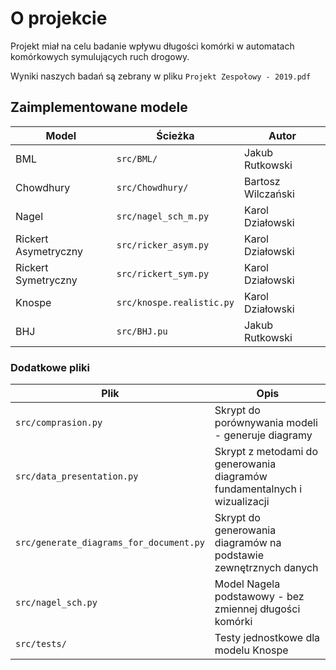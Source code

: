 # O projekcie

Projekt miał na celu badanie wpływu długości komórki w automatach komórkowych symulujących ruch drogowy.

Wyniki naszych badań są zebrany w pliku `Projekt Zespołowy - 2019.pdf`

## Zaimplementowane modele

Model | Ścieżka | Autor
------|---------|----------
BML   | `src/BML/` | Jakub Rutkowski
Chowdhury | `src/Chowdhury/` | Bartosz Wilczański
Nagel | `src/nagel_sch_m.py` | Karol Działowski
Rickert Asymetryczny | `src/ricker_asym.py` | Karol Działowski
Rickert Symetryczny | `src/rickert_sym.py` | Karol Działowski
Knospe | `src/knospe.realistic.py` | Karol Działowski
BHJ | `src/BHJ.pu` | Jakub Rutkowski

### Dodatkowe pliki

Plik | Opis
-----| --------
`src/comprasion.py` | Skrypt do porównywania modeli - generuje diagramy
`src/data_presentation.py` | Skrypt z metodami do generowania diagramów fundamentalnych i wizualizacji
`src/generate_diagrams_for_document.py` | Skrypt do generowania diagramów na podstawie zewnętrznych danych
`src/nagel_sch.py` | Model Nagela podstawowy - bez zmiennej długości komórki
`src/tests/` | Testy jednostkowe dla modelu Knospe


